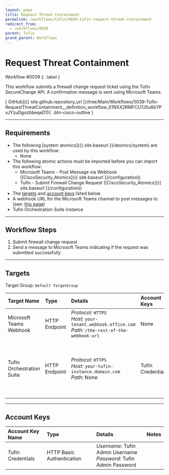 ```yaml
---
layout: page
title: Request Threat Containment
permalink: /workflows/tufin/0039-tufin-request-threat-containment
redirect_from:
  - /workflows/0039
parent: Tufin
grand_parent: Workflows
---
```


# Request Threat Containment
<div markdown="1">
Workflow #0039
{: .label }
</div>

This workflow submits a firewall change request ticket using the Tufin SecureChange API. A confirmation message is sent using Microsoft Teams.

[<i class="fab fa-github"></i> GitHub]({{ site.github.repository_url }}/tree/Main/Workflows/0039-Tufin-RequestThreatContainment__definition_workflow_01NXX2RMFCU7J5u6kYPvJYzuDgozbbeqeD1){: .btn-cisco-outline }

---

## Requirements
* The following [system atomics]({{ site.baseurl }}/atomics/system) are used by this workflow:
	* None
* The following atomic actions must be imported before you can import this workflow:
	* Microsoft Teams - Post Message via Webhook ([CiscoSecurity_Atomics]({{ site.baseurl }}/configuration))
	* Tufin - Submit Firewall Change Request ([CiscoSecurity_Atomics]({{ site.baseurl }}/configuration))
* The [targets](#targets) and [account keys](#account-keys) listed below
* A webhook URL for the Microsoft Teams channel to post messages to (see: [this page](https://docs.microsoft.com/en-us/microsoftteams/platform/webhooks-and-connectors/how-to/add-incoming-webhook))
* Tufin Orchestration Suite instance

---

## Workflow Steps
1. Submit firewall change request 
1. Send a message to Microsoft Teams indicating if the request was submitted successfully

---

## Targets
Target Group: `Default TargetGroup`

| Target Name | Type | Details | Account Keys | Notes |
|:------------|:-----|:--------|:-------------|:------|
| Microsoft Teams Webhook | HTTP Endpoint | _Protocol:_ `HTTPS`<br />_Host:_ `your-tenant.webhook.office.com`<br />_Path:_ `/the-rest-of-the-webhook-url` | None | |
| Tufin Orchestration Suite | HTTP Endpoint | _Protocol:_ `HTTPS`<br />_Host:_ `your-tufin-instance.domain.com`<br />_Path:_ None<br />| Tufin Credentials | If using a self-signed certificate, disable certificate validation on the target |

---

## Account Keys

| Account Key Name | Type | Details | Notes |
|:-----------------|:-----|:--------|:------|
| Tufin Credentials | HTTP Basic Authentication | _Username:_ Tufin Admin Username<br />_Password:_ Tufin Admin Password | |
